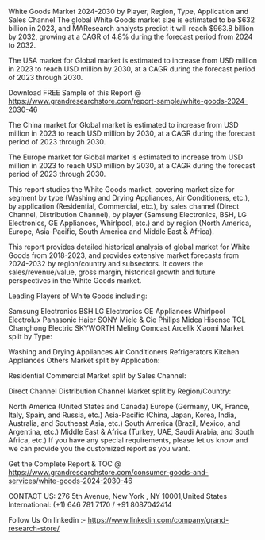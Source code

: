 White Goods Market 2024-2030 by Player, Region, Type, Application and Sales Channel
The global White Goods market size is estimated to be $632 billion in 2023, and MAResearch analysts predict it will reach $963.8 billion by 2032, growing at a CAGR of 4.8% during the forecast period from 2024 to 2032.

The USA market for Global market is estimated to increase from USD million in 2023 to reach USD million by 2030, at a CAGR during the forecast period of 2023 through 2030.

Download FREE Sample of this Report @ https://www.grandresearchstore.com/report-sample/white-goods-2024-2030-46

The China market for Global market is estimated to increase from USD million in 2023 to reach USD million by 2030, at a CAGR during the forecast period of 2023 through 2030.

The Europe market for Global market is estimated to increase from USD million in 2023 to reach USD million by 2030, at a CAGR during the forecast period of 2023 through 2030.

This report studies the White Goods market, covering market size for segment by type (Washing and Drying Appliances, Air Conditioners, etc.), by application (Residential, Commercial, etc.), by sales channel (Direct Channel, Distribution Channel), by player (Samsung Electronics, BSH, LG Electronics, GE Appliances, Whirlpool, etc.) and by region (North America, Europe, Asia-Pacific, South America and Middle East & Africa).

This report provides detailed historical analysis of global market for White Goods from 2018-2023, and provides extensive market forecasts from 2024-2032 by region/country and subsectors. It covers the sales/revenue/value, gross margin, historical growth and future perspectives in the White Goods market.

Leading Players of White Goods including:

Samsung Electronics
BSH
LG Electronics
GE Appliances
Whirlpool
Electrolux
Panasonic
Haier
SONY
Miele & Cie
Philips
Midea
Hisense
TCL
Changhong Electric
SKYWORTH
Meling
Comcast
Arcelik
Xiaomi
Market split by Type:

Washing and Drying Appliances
Air Conditioners
Refrigerators
Kitchen Appliances
Others
Market split by Application:

Residential
Commercial
Market split by Sales Channel:

Direct Channel
Distribution Channel
Market split by Region/Country:

North America (United States and Canada)
Europe (Germany, UK, France, Italy, Spain, and Russia, etc.)
Asia-Pacific (China, Japan, Korea, India, Australia, and Southeast Asia, etc.)
South America (Brazil, Mexico, and Argentina, etc.)
Middle East & Africa (Turkey, UAE, Saudi Arabia, and South Africa, etc.)
If you have any special requirements, please let us know and we can provide you the customized report as you want.

Get the Complete Report & TOC @ https://www.grandresearchstore.com/consumer-goods-and-services/white-goods-2024-2030-46

CONTACT US:
276 5th Avenue, New York , NY 10001,United States
International: (+1) 646 781 7170 / +91 8087042414

Follow Us On linkedin :- https://www.linkedin.com/company/grand-research-store/


